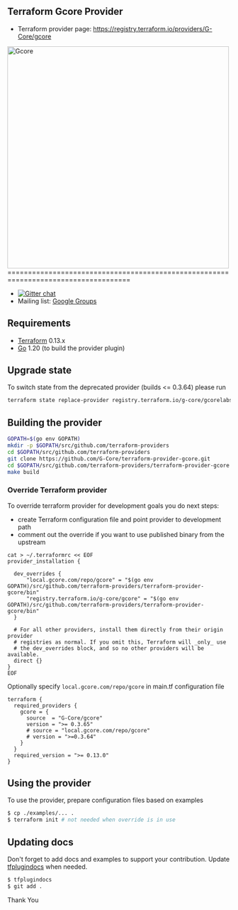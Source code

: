 Terraform Gcore Provider
------------------------------
- Terraform provider page: https://registry.terraform.io/providers/G-Core/gcore

<img src="https://gcore.com/img/logo.svg" data-src="https://gcore.com/img/logo.svg" alt="Gcore" width="500px" width="500px"> 
====================================================================================

- [![Gitter chat](https://badges.gitter.im/hashicorp-terraform/Lobby.png)](https://gitter.im/hashicorp-terraform/Lobby)
- Mailing list: [Google Groups](http://groups.google.com/group/terraform-tool)

Requirements
------------

-	[Terraform](https://www.terraform.io/downloads.html) 0.13.x
-	[Go](https://golang.org/doc/install) 1.20 (to build the provider plugin)

Upgrade state
-------
To switch state from the deprecated provider (builds <= 0.3.64) please run
```sh
terraform state replace-provider registry.terraform.io/g-core/gcorelabs registry.terraform.io/g-core/gcore
```

Building the provider
---------------------
```sh
GOPATH=$(go env GOPATH)
mkdir -p $GOPATH/src/github.com/terraform-providers
cd $GOPATH/src/github.com/terraform-providers
git clone https://github.com/G-Core/terraform-provider-gcore.git
cd $GOPATH/src/github.com/terraform-providers/terraform-provider-gcore
make build
```

### Override Terraform provider

To override terraform provider for development goals you do next steps:

- create Terraform configuration file and point provider to development path
- comment out the override if you want to use published binary from the upstream
```shell
cat > ~/.terraformrc << EOF
provider_installation {

  dev_overrides {
      "local.gcore.com/repo/gcore" = "$(go env GOPATH)/src/github.com/terraform-providers/terraform-provider-gcore/bin"
      "registry.terraform.io/g-core/gcore" = "$(go env GOPATH)/src/github.com/terraform-providers/terraform-provider-gcore/bin"
  }

  # For all other providers, install them directly from their origin provider
  # registries as normal. If you omit this, Terraform will _only_ use
  # the dev_overrides block, and so no other providers will be available.
  direct {}
}
EOF
```

Optionally specify `local.gcore.com/repo/gcore` in main.tf configuration file
```shell
terraform {
  required_providers {
    gcore = {
      source  = "G-Core/gcore"
      version = ">= 0.3.65"
      # source = "local.gcore.com/repo/gcore"
      # version = ">=0.3.64"
    }
  }
  required_version = ">= 0.13.0"
}
```

Using the provider
------------------
To use the provider, prepare configuration files based on examples

```sh
$ cp ./examples/... .
$ terraform init # not needed when override is in use
```

Updating docs
-------------
Don't forget to add docs and examples to support your contribution. Update [tfplugindocs](//github.com/hashicorp/terraform-plugin-docs/releases/) when needed.
```sh
$ tfplugindocs
$ git add .
```
Thank You
